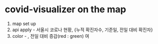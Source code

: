 # covid-visualizer on the map


1. map set up
2. api apply - 서울시 코로나 현황, {누적 확진자수, 기준일, 전일 대비 확진자}
3. color - , 전일 대비 증감(red : green) 여